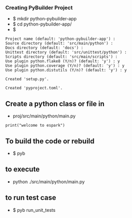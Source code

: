 ### Creating PyBuilder Project
* $ mkdir python-pybuilder-app
* $ cd python-pybuilder-app/
* $ 
```
Project name (default: 'python-pybuilder-app') : 
Source directory (default: 'src/main/python') : 
Docs directory (default: 'docs') : 
Unittest directory (default: 'src/unittest/python') : 
Scripts directory (default: 'src/main/scripts') : 
Use plugin python.flake8 (Y/n)? (default: 'y') : y
Use plugin python.coverage (Y/n)? (default: 'y') : y
Use plugin python.distutils (Y/n)? (default: 'y') : y

Created 'setup.py'.

Created 'pyproject.toml'.
```

## Create a python class or file in 
* proj/src/main/python/main.py
```
print("welcome to espark")
```

## To build the code or rebuild 
* $ pyb

## to execute 
*  python ./src/main/python/main.py


## to run test case 
* $  pyb run_unit_tests
